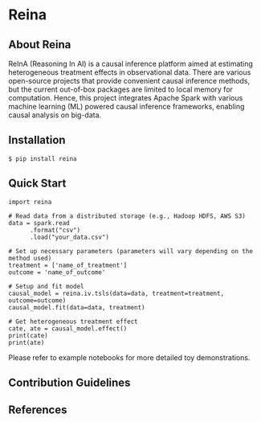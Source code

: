 # Reina

## About Reina
ReInA (Reasoning In AI) is a causal inference platform aimed at estimating heterogeneous treatment effects in observational data. There are various open-source projects that provide convenient causal inference methods, but the current out-of-box packages are limited to local memory for computation. Hence, this project integrates Apache Spark with various machine learning (ML) powered causal inference frameworks, enabling causal analysis on big-data.

## Installation
    $ pip install reina
    
## Quick Start
    import reina
    
    # Read data from a distributed storage (e.g., Hadoop HDFS, AWS S3)
    data = spark.read
          .format("csv")
          .load("your_data.csv")
    
    # Set up necessary parameters (parameters will vary depending on the method used)
    treatment = ['name_of_treatment']
    outcome = 'name_of_outcome'
    
    # Setup and fit model
    causal_model = reina.iv.tsls(data=data, treatment=treatment, outcome=outcome)
    causal_model.fit(data=data, treatment)
    
    # Get heterogeneous treatment effect
    cate, ate = causal_model.effect()
    print(cate)
    print(ate)
    
Please refer to example notebooks for more detailed toy demonstrations.

## Contribution Guidelines

## References
